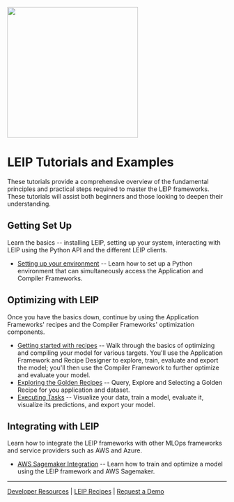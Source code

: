 <img src=https://latentai.com/wp-content/uploads/2024/12/logo.png width=300/><br />

# LEIP Tutorials and Examples

These tutorials provide a comprehensive overview of the fundamental principles and practical steps required to master the LEIP frameworks.  These tutorials will assist both beginners and those looking to deepen their understanding.

## Getting Set Up

Learn the basics -- installing LEIP, setting up your system, interacting with LEIP using the Python API and the different LEIP clients.

* [Setting up your environment](/environment) -- Learn how to set up a Python environment that can simultaneously access the Application and Compiler Frameworks.

## Optimizing with LEIP

Once you have the basics down, continue by using the Application Frameworks' recipes and the Compiler Frameworks' optimization components.

* [Getting started with recipes](/notebooks/GettingStarted.ipynb) -- Walk through the basics of optimizing and compiling your model for various targets. You'll use the Application Framework and Recipe Designer to explore, train, evaluate and export the model; you'll then use the Compiler Framework to further optimize and evaluate your model.
* [Exploring the Golden Recipes](/notebooks/golden_recipe_tutorial.ipynb) -- Query, Explore and Selecting a Golden Recipe for you application and dataset.
* [Executing Tasks](/notebooks/executing_recipe.ipynb) --  Visualize your data, train a model, evaluate it, visualize its predictions, and export your model.

## Integrating with LEIP

Learn how to integrate the LEIP frameworks with other MLOps frameworks and service providers such as AWS and Azure.

* [AWS Sagemaker Integration](examples/aws_sagemaker.md) -- Learn how to train and optimize a model using the LEIP framework and AWS Sagemaker.


***

[Developer Resources](https://docs.latentai.io) |
[LEIP Recipes](https://docs.latentai.io/leip-recipes/) |
[Request a Demo](https://latentai.com/contact-us/)
